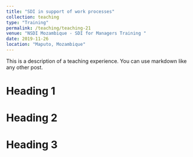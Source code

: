```yaml
---
title: "SDI in support of work processes"
collection: teaching
type: "Training"
permalink: /teaching/teaching-21
venue: "NSDI Mozambique - SDI for Managers Training "
date: 2019-11-26
location: "Maputo, Mozambique"
---
```


This is a description of a teaching experience. You can use markdown like any other post.

Heading 1
======

Heading 2
======

Heading 3
======
